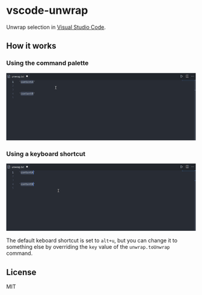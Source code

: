 # vscode-unwrap
Unwrap selection in [Visual Studio Code](https://github.com/Microsoft/vscode).

## How it works

### Using the command palette
![Command palette](static/palette.gif)

### Using a keyboard shortcut
![Keyboard shortcut](static/shortcut.gif)

The default keboard shortcut is set to `alt+u`, but you can change it to something else by overriding the `key` value of the `unwrap.toUnwrap` command.

## License
MIT
